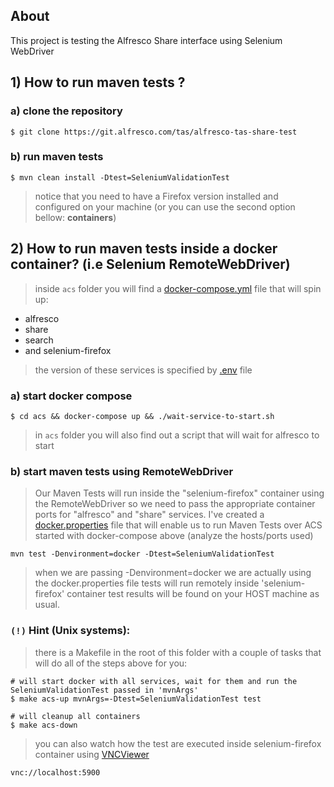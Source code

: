 ## About
This project is testing the Alfresco Share interface using Selenium WebDriver

## 1) How to run maven tests ?

### a) clone the repository

```shell
$ git clone https://git.alfresco.com/tas/alfresco-tas-share-test
```

### b) run maven tests

```shell
$ mvn clean install -Dtest=SeleniumValidationTest
```
> notice that you need to have a Firefox version installed and configured on your machine (or you can use the second option bellow: **containers**)



## 2) How to run maven tests inside a docker container? (i.e Selenium RemoteWebDriver)

> inside `acs` folder you will find a [docker-compose.yml](./acs/docker-compose.yml) file that will spin up:
* alfresco
* share
* search
* and selenium-firefox

> the version of these services is specified by [.env](./acs/.env) file

### a) start docker compose

```shell
$ cd acs && docker-compose up && ./wait-service-to-start.sh
```
> in `acs` folder you will also find out a script that will wait for alfresco to start

### b) start maven tests using RemoteWebDriver
> Our Maven Tests will run inside the "selenium-firefox" container using the RemoteWebDriver so we need to pass the appropriate container ports for "alfresco" and "share" services.
> I've created a [docker.properties](./src/main/resources/docker.properties) file that will enable us to run Maven Tests over ACS started with docker-compose above (analyze the hosts/ports used)

```shell
mvn test -Denvironment=docker -Dtest=SeleniumValidationTest
```
> when we are passing -Denvironment=docker we are actually using the docker.properties file
> tests will run remotely inside 'selenium-firefox' container
> test results will be found on your HOST machine as usual.

### `(!)` Hint (Unix systems):
> there is a Makefile in the root of this folder with a couple of tasks
> that will do all of the steps above for you:

```shell
# will start docker with all services, wait for them and run the SeleniumValidationTest passed in 'mvnArgs'
$ make acs-up mvnArgs=-Dtest=SeleniumValidationTest test 
```

```shell
# will cleanup all containers
$ make acs-down 
```

> you can also watch how the test are executed inside selenium-firefox container using [VNCViewer](https://www.realvnc.com/en/connect/download/viewer/)
```
vnc://localhost:5900  
```

